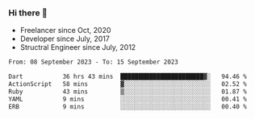 ### Hi there 👋

- Freelancer since Oct, 2020
- Developer since July, 2017
- Structral Engineer since July, 2012

<!--START_SECTION:waka-->

```txt
From: 08 September 2023 - To: 15 September 2023

Dart           36 hrs 43 mins  ███████████████████████▓░   94.46 %
ActionScript   58 mins         ▓░░░░░░░░░░░░░░░░░░░░░░░░   02.52 %
Ruby           43 mins         ▒░░░░░░░░░░░░░░░░░░░░░░░░   01.87 %
YAML           9 mins          ░░░░░░░░░░░░░░░░░░░░░░░░░   00.41 %
ERB            9 mins          ░░░░░░░░░░░░░░░░░░░░░░░░░   00.40 %
```

<!--END_SECTION:waka-->

